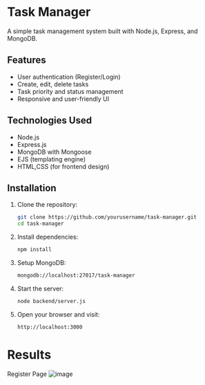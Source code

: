 # Task Manager

A simple task management system built with Node.js, Express, and MongoDB.

## Features

- User authentication (Register/Login)
- Create, edit, delete tasks
- Task priority and status management
- Responsive and user-friendly UI

## Technologies Used

- Node.js
- Express.js
- MongoDB with Mongoose
- EJS (templating engine)
- HTML,CSS (for frontend design)

## Installation

1. Clone the repository:

   ```bash
   git clone https://github.com/yourusername/task-manager.git
   cd task-manager

2. Install dependencies:

   ```bash
   npm install

3. Setup MongoDB:

   ```bash
   mongodb://localhost:27017/task-manager

4. Start the server:
   
   ```bash
   node backend/server.js

5. Open your browser and visit:
   
   ```bash
   http://localhost:3000

# Results

Register Page
![image](https://github.com/user-attachments/assets/751bfff4-4f66-414b-bd94-f36b36d8ae75)
